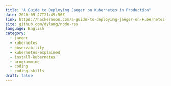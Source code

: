 ```yaml
---
title: "A Guide to Deploying Jaeger on Kubernetes in Production"
date: 2020-09-27T21:49:56Z
link: https://hackernoon.com/a-guide-to-deploying-jaeger-on-kubernetes-in-production-0p2n3tub?source=rss&utm_medium=RSS&utm_source=news.12bit.vn
site: github.com/dylang/node-rss
language: English
category:
  - jaeger
  - kubernetes
  - observability
  - kubernetes-explained
  - install-kubernetes
  - programming
  - coding
  - coding-skills
draft: false
---
```

